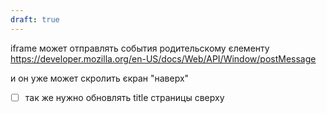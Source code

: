 ```yaml
---
draft: true
---
```

iframe может отправлять события родительскому єлементу https://developer.mozilla.org/en-US/docs/Web/API/Window/postMessage

и он уже может скролить єкран "наверх"

- [ ] так же нужно обновлять title страницы сверху